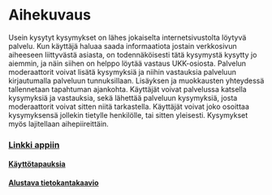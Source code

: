 # Aihekuvaus
Usein kysytyt kysymykset on lähes jokaiselta internetsivustolta löytyvä palvelu. Kun käyttäjä haluaa saada informaatiota jostain verkkosivun aiheeseen liittyvästä asiasta, on todennäköisesti tätä kysymystä kysytty jo aiemmin, ja näin siihen on helppo löytää vastaus UKK-osiosta. Palvelun moderaattorit voivat lisätä kysymyksiä ja niihin vastauksia palveluun kirjautumalla palveluun tunnuksillaan. Lisäyksen ja muokkausten yhteydessä tallennetaan tapahtuman ajankohta. Käyttäjät voivat palvelussa katsella kysymyksiä ja vastauksia, sekä lähettää palveluun kysymyksiä, josta moderaattorit voivat sitten niitä tarkastella. Käyttäjät voivat joko osoittaa kysymyksensä jollekin tietylle henkilölle, tai sitten yleisesti. Kysymykset myös lajitellaan aihepiireittäin.

### [Linkki appiin](https://ukk-ep.herokuapp.com/ "Usein kysytyt kysymykset")

#### [Käyttötapauksia](documentation/kayttotapauksia.txt)

#### [Alustava tietokantakaavio](documentation/f091756c.png)
